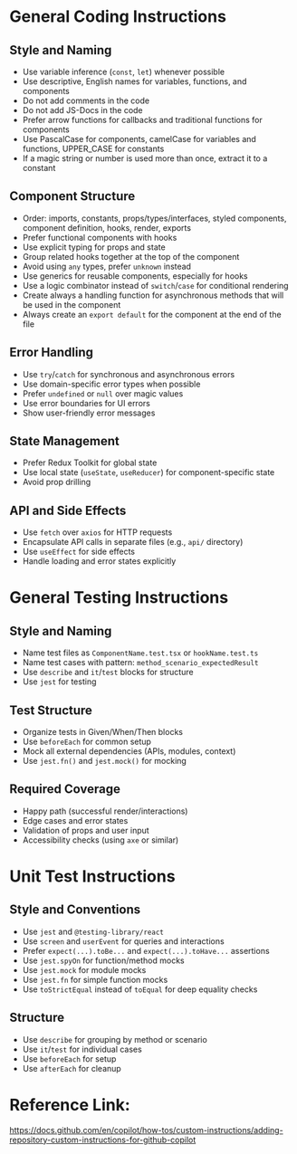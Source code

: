 # General Coding Instructions

## Style and Naming

- Use variable inference (`const`, `let`) whenever possible
- Use descriptive, English names for variables, functions, and components
- Do not add comments in the code
- Do not add JS-Docs in the code
- Prefer arrow functions for callbacks and traditional functions for components
- Use PascalCase for components, camelCase for variables and functions, UPPER_CASE for constants
- If a magic string or number is used more than once, extract it to a constant

## Component Structure

- Order: imports, constants, props/types/interfaces, styled components, component definition, hooks, render, exports
- Prefer functional components with hooks
- Use explicit typing for props and state
- Group related hooks together at the top of the component
- Avoid using `any` types, prefer `unknown` instead
- Use generics for reusable components, especially for hooks
- Use a logic combinator instead of `switch`/`case` for conditional rendering
- Create always a handling function for asynchronous methods that will be used in the component
- Always create an `export default` for the component at the end of the file

## Error Handling

- Use `try`/`catch` for synchronous and asynchronous errors
- Use domain-specific error types when possible
- Prefer `undefined` or `null` over magic values
- Use error boundaries for UI errors
- Show user-friendly error messages

## State Management

- Prefer Redux Toolkit for global state
- Use local state (`useState`, `useReducer`) for component-specific state
- Avoid prop drilling

## API and Side Effects

- Use `fetch` over `axios` for HTTP requests
- Encapsulate API calls in separate files (e.g., `api/` directory)
- Use `useEffect` for side effects
- Handle loading and error states explicitly

# General Testing Instructions

## Style and Naming

- Name test files as `ComponentName.test.tsx` or `hookName.test.ts`
- Name test cases with pattern: `method_scenario_expectedResult`
- Use `describe` and `it`/`test` blocks for structure
- Use `jest` for testing

## Test Structure

- Organize tests in Given/When/Then blocks
- Use `beforeEach` for common setup
- Mock all external dependencies (APIs, modules, context)
- Use `jest.fn()` and `jest.mock()` for mocking

## Required Coverage

- Happy path (successful render/interactions)
- Edge cases and error states
- Validation of props and user input
- Accessibility checks (using `axe` or similar)

# Unit Test Instructions

## Style and Conventions

- Use `jest` and `@testing-library/react`
- Use `screen` and `userEvent` for queries and interactions
- Prefer `expect(...).toBe...` and `expect(...).toHave...` assertions
- Use `jest.spyOn` for function/method mocks
- Use `jest.mock` for module mocks
- Use `jest.fn` for simple function mocks
- Use `toStrictEqual` instead of `toEqual` for deep equality checks

## Structure

- Use `describe` for grouping by method or scenario
- Use `it`/`test` for individual cases
- Use `beforeEach` for setup
- Use `afterEach` for cleanup

# Reference Link:
https://docs.github.com/en/copilot/how-tos/custom-instructions/adding-repository-custom-instructions-for-github-copilot
